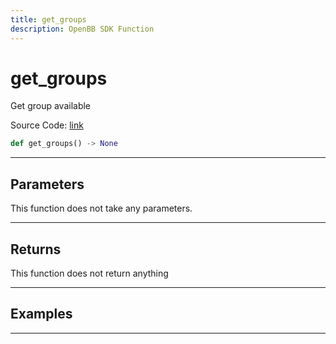 ```yaml
---
title: get_groups
description: OpenBB SDK Function
---
```


# get_groups

Get group available

Source Code: [link](https://github.com/OpenBB-finance/OpenBBTerminal/tree/main/openbb_terminal/economy/finviz_model.py#L60)

```python
def get_groups() -> None
```
---

## Parameters

This function does not take any parameters.

---

## Returns

This function does not return anything

---

## Examples

---

